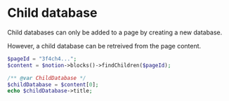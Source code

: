 # Child database

Child databases can only be added to a page by creating a new database.

However, a child database can be retreived from the page content.

```php
$pageId = "3f4ch4...";
$content = $notion->blocks()->findChildren($pageId);

/** @var ChildDatabase */
$childDatabase = $content[0];
echo $childDatabase->title;
```